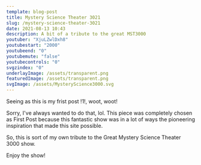 ```yaml
---
template: blog-post
title: Mystery Science Theater 3021
slug: /mystery-science-theater-3021
date: 2021-08-13 10:43
description: A bit of a tribute to the great MST3000
youtuber: "XjuLZwlDxh8"
youtubestart: "2000"
youtubeend: "0"
youtubemute: "false"
youtubecontrols: "0"
svgzindex: "0"
underlayImage: /assets/transparent.png
featuredImage: /assets/transparent.png
svgImage: /assets/MysteryScience3000.svg
---
```

Seeing as this is my frist post !1!, woot, woot!

Sorry, I've always wanted to do that, lol. This piece was completely chosen as First Post because this fantastic show was in a lot of ways the pioneering inspiration that made this site possible. 

So, this is sort of my own tribute to the Great Mystery Science Theater 3000 show.

Enjoy the show!







 

<!-- XjuLZwlDxh8 -->
